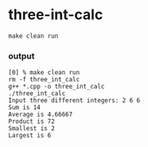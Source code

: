 three-int-calc
==============

    make clean run

### output ###

```
[0] % make clean run
rm -f three_int_calc
g++ *.cpp -o three_int_calc
./three_int_calc
Input three different integers: 2 6 6
Sum is 14
Average is 4.66667
Product is 72
Smallest is 2
Largest is 6
```

